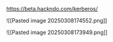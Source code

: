 
https://beta.hackndo.com/kerberos/

![[Pasted image 20250308174552.png]]

![[Pasted image 20250308173949.png]]